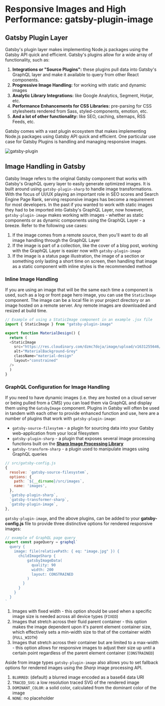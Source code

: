 [comment]: # (Refer to this site for further details - https://www.gatsbyjs.com/plugins/gatsby-plugin-image/)

# Responsive Images and High Performance: gatsby-plugin-image
## Gatsby Plugin Layer
Gatsby's plugin layer makes implementing Node.js packages using the Gatsby API quick and efficient. Gatsby's plugins allow for a wide array of functionality, such as: 
1. **Integrations or "Source Plugins":** these plugins pull data into Gatsby's GraphQL layer and make it available to query from other React components. 
2. **Progressive Image Handling:** for working with static and dynamic images 
3. **Analytic Library Integrations:** like Google Analytics, Segment, Hotjar, etc. 
4. **Performance Enhancements for CSS Libraries:** pre-parsing for CSS stylesheets rendered from Sass, styled-components, emotion, etc. 
5. **And a lot of other functionality:** like SEO, caching, sitemaps, RSS Feeds, etc.  

Gatsby comes with a vast plugin ecosystem that makes implementing Node.js packages using Gatsby API quick and efficient. One particular use case for Gatsby Plugins is handling and managing responsive images.

![gatsby-plugin](https://res.cloudinary.com/dzmc7doja/image/upload/v1639295870/blogsite-content/blogarticle4-gatsbyimage/graphql-datalayer.png)

## Image Handling in Gatsby 
Gatsby Image refers to the original Gatsby component that works with Gatsby's GraphQL query layer to easily generate optimized images. It is built around using `gatsby-plugin-sharp` to handle image transformations. With the focus of UI/UX playing an important role in SEO scores and Search Engine Page Rank, serving responsive images has become a requirement for most developers. In the past if you wanted to work with static images they had to be imported into Gatsby's GraphQL Layer, now however, `gatsby-plugin-image` makes working with images - whether as static components or as dynamic components using the GraphQL Layer - a breeze. Refer to the following use cases: 
1. If the image comes from a remote source, then you'll want to do all image handling through the GraphQL Layer 
2. If the image is part of a collection, like the cover of a blog post, working with the GraphQL Layer is easier now with `gatsby-plugin-image`
3. If the image is a status page illustration, the image of a section or something only lasting a short time on screen, then handling that image as a static component with inline styles is the recommended method

### Inline Image Handling
If you are using an image that will be the same each time a component is used, such as a log or front page hero image, you can use the `StaticImage` component. The image can be a local file in your project directory or an image hosted on a remote server. Any remote images are downloaded and resized at build time. 

```javascript
// Example of using a StaticImage component in an example .jsx file
import { StaticImage } from "gatsby-plugin-image" 

export function MaterialDesign() {
  return (
  <StaticImage 
    src="https://res.cloudinary.com/dzmc7doja/image/upload/v1631255646/portfolio-site/material-design-grey.jpg" 
    alt="MaterialBackground-Grey"
    className="material-design"
    layout="constrained"
  />
  )
}
```

### GraphQL Configuration for Image Handling 
If you need to have dynamic images (i.e. they are hosted on a cloud server or being pulled from a CMS) you can load them via GraphQL and display them using the `GatsbyImage` component. Plugins in Gatsby will often be used in tandem with each other to provide enhanced function and use, here are a number of plugins that work with `gatsby-plugin-image`: 
* `gatsby-source-filesytem` - a plugin for sourcing data into your Gatsby web-application from your local filesystem 
* `gatsby-plugin-sharp` - a plugin that exposes several image processing functions built on the **[Sharp Image Processing Library](https://github.com/lovell/sharp)**
* `gatsby-transform-sharp` - a plugin used to manipulate images using GraphQL queries 

```javascript
// src/gatsby-config.js
{
  resolve: `gatsby-source-filesystem`,
  options: {
    path: `${__dirname}/src/images`,
    name: 'images',
  },
  `gatsby-plugin-sharp`,
  `gatsby-transformer-sharp`,
  `gatsby-plugin-image`,
},
```

`gatsby-plugin-image`, and the above plugins, can be added to your **gatsby-config.js** file to provide three distinctive options for rendered responsive images: 

```javascript
// example of GraphQL page query 
export const pageQuery = graphql`
  query {
    image: file(relativePath: { eq: "image.jpg" }) {
      childImageSharp {
          gatsbyImageData(
            quality: 90
            width: 200
            layout: CONSTRAINED
          )
        }
      }
    }
  }
`
```

1. Images with fixed width - this option should be used when a specific image size is needed across all device types (`FIXED`)
2. Images that stretch across their fluid parent container - this option makes the image dependent upon it's parent element container size, which effectively sets a min-width size to that of the container width (`FULL_WIDTH`)
3. Images that stretch across their container but are limited to a max-width - this option allows for responsive images to adjust their size up until a certain point regardless of the parent element container (`CONSTRAINED`)

Aside from image types `gatsby-plugin-image` also allows you to set fallback options for rendered images using the *Sharp* image processing API. 
1. `BLURRED`: (default) a blurred image encoded as a base64 data URI
2. `TRACED_SVG`: a low resolution traced SVG of the rendered image 
3. `DOMINANT_COLOR`: a solid color, calculated from the dominant color of the image 
4. `NONE`: no placeholder






